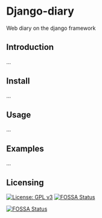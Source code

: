 # Django-diary
Web diary on the django framework

## Introduction
...

## Install
...

## Usage
...

## Examples
...

## Licensing
[![License: GPL v3](https://img.shields.io/badge/License-GPLv3-blue.svg)](https://www.gnu.org/licenses/gpl-3.0)
[![FOSSA Status](https://app.fossa.com/api/projects/git%2Bgithub.com%2Flight-hat%2Fdjango-diary.svg?type=shield)](https://app.fossa.com/projects/git%2Bgithub.com%2Flight-hat%2Fdjango-diary?ref=badge_shield)


[![FOSSA Status](https://app.fossa.com/api/projects/git%2Bgithub.com%2Flight-hat%2Fdjango-diary.svg?type=large)](https://app.fossa.com/projects/git%2Bgithub.com%2Flight-hat%2Fdjango-diary?ref=badge_large)
